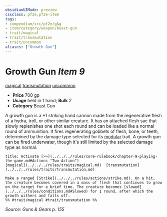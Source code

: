 ```yaml
---
obsidianUIMode: preview
cssclass: pf2e,pf2e-item
tags:
- compendium/src/pf2e/g&g
- item/category/weapon/beast-gun
- trait/magical
- trait/transmutation
- trait/uncommon
aliases: ["Growth Gun"]
---
```

# Growth Gun *Item 9*  
[magical](../../../rules/traits/magical.md)  [transmutation](../../../rules/traits/transmutation.md)  [uncommon](../../../rules/traits/uncommon.md)  

- **Price** 700 gp
- **Usage** held in 1 hand; **Bulk** 2
- **Category** Beast Gun

A growth gun is a +1 striking hand cannon made from the regenerative flesh of a hydra, troll, or other similar creature. It has an attached flesh sac that slowly replenishes one shot each round and can be loaded like a normal round of ammunition. It fires regenerating gobbets of flesh, bone, or teeth, determined by the damage type selected for its [modular](../../../rules/traits/modular-logm.md) trait. A growth gun can be fired underwater, though it's still limited by the selected damage type as normal.

```ad-embed-ability
title: Activate [>>](../../../rules/core-rulebook/chapter-9-playing-the-game.md#Actions "Two-Action")
[magical](../../../rules/traits/magical.md)  [transmutation](../../../rules/traits/transmutation.md)  

Make a ranged [Strike](../../../rules/actions/strike.md). On a hit, the creature becomes covered in a mass of flesh that continues to grow on the target for a brief time. The creature becomes [slowed](../../../rules/conditions.md#Slowed) for 1 round, after which the growth withers and falls off.  
%% #trait/magical #trait/transmutation %%
```

*Source: Guns & Gears p. 155*
